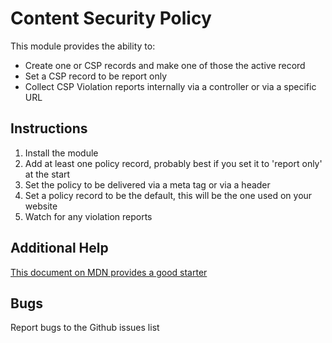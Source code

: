 # Content Security Policy

This module provides the ability to:

+ Create one or CSP records and make one of those the active record
+ Set a CSP record to be report only
+ Collect CSP Violation reports internally via a controller or via a specific URL


## Instructions
1. Install the module
2. Add at least one policy record, probably best if you set it to 'report only' at the start
3. Set the policy to be delivered via a meta tag or via a header
4. Set a policy record to be the default, this will be the one used on your website
5. Watch for any violation reports

## Additional Help

[This document on MDN provides a good starter](https://developer.mozilla.org/en-US/docs/Web/HTTP/CSP)

## Bugs

Report bugs to the Github issues list
